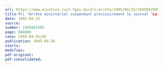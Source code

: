 ```yaml
---
url: https://www.ejustice.just.fgov.be/eli/arrete/1945/04/25/1945042505/justel
title-fr: "Arrêté ministériel suspendant provisoirement le journal "Le Wallon enchaîne""
date: 1945-04-25
source:
number: 1945042505
page: 888888
case: 1945-04-25/05
publication: 1945-04-28
starts:
modifies:
pdf-original:
pdf-consolidated:
---
```


